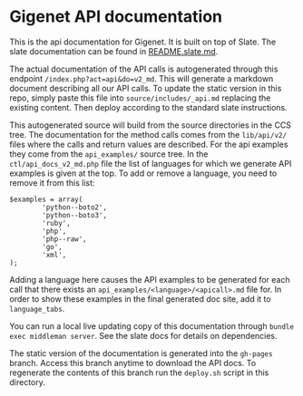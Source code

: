 # Gigenet API documentation

This is the api documentation for Gigenet. It is built on top of Slate. The slate documentation can be found in [README.slate.md](README.slate.md).

The actual documentation of the API calls is autogenerated through this endpoint `/index.php?act=api&do=v2_md`. This will generate
a markdown document describing all our API calls. To update the static version in this repo, simply paste this file into
`source/includes/_api.md` replacing the existing content. Then deploy according to the standard slate instructions.

This autogenerated source will build from the source directories in the CCS tree. The documentation for the method calls comes from the `lib/api/v2/` files where the calls and return values are described. For the api examples they come from the `api_examples/` source tree. In the `ctl/api_docs_v2_md.php` file the list of languages for which we generate API examples is given at the top. To add or remove a language, you need to remove it from this list: 

```
$examples = array(
        'python--boto2',
        'python--boto3',
        'ruby',
        'php',
        'php--raw',
        'go',
        'xml',
);
```

Adding a language here causes the API examples to be generated for each call that there exists an `api_examples/<language>/<apicall>.md` file for. In order to show these examples in the final generated doc site, add it to `language_tabs`.

You can run a local live updating copy of this documentation through `bundle exec middleman server`. See the slate docs for details on dependencies.

The static version of the documentation is generated into the `gh-pages` branch. Access this branch anytime to download the API docs. To regenerate the contents of this branch run the `deploy.sh` script in this directory.
